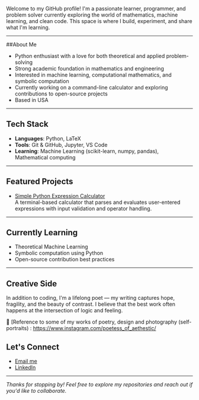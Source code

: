 Welcome to my GitHub profile! I'm a passionate learner, programmer, and problem solver currently exploring the world of mathematics, machine learning, and clean code. This space is where I build, experiment, and share what I'm learning.

---

##About Me

- Python enthusiast with a love for both theoretical and applied problem-solving
- Strong academic foundation in mathematics and engineering
- Interested in machine learning, computational mathematics, and symbolic computation
- Currently working on a command-line calculator and exploring contributions to open-source projects
- Based in USA

---

##  Tech Stack

- **Languages**: Python, LaTeX
- **Tools**: Git & GitHub, Jupyter, VS Code
- **Learning**: Machine Learning (scikit-learn, numpy, pandas), Mathematical computing

---

##  Featured Projects

- [Simple Python Expression Calculator](https://github.com/Ms-Tanya-Singh/Ms_Tanya_Codes)  
  A terminal-based calculator that parses and evaluates user-entered expressions with input validation and operator handling.

---

##  Currently Learning

- Theoretical Machine Learning
- Symbolic computation using Python
- Open-source contribution best practices

---

##  Creative Side

In addition to coding, I'm a lifelong poet — my writing captures hope, fragility, and the beauty of contrast. I believe that the best work often happens at the intersection of logic and feeling.

📖 [Reference to some of my works of poetry, design and photography (self-portraits) : https://www.instagram.com/poetess_of_aethestic/ 

##  Let's Connect

- [Email me](mailto:roz.tns@gmail.com)
- [LinkedIn](https://www.linkedin.com/in/tanya-singh-9b9b1513/)

---

_Thanks for stopping by! Feel free to explore my repositories and reach out if you'd like to collaborate._


<!---
Ms-Tanya-Singh/Ms-Tanya-Singh is a ✨ special ✨ repository because its `README.md` (this file) appears on your GitHub profile.
You can click the Preview link to take a look at your changes.
--->
